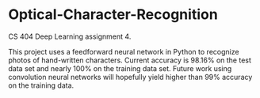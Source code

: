 # Optical-Character-Recognition
CS 404 Deep Learning assignment 4.

This project uses a feedforward neural network in Python to recognize photos of hand-written characters. Current accuracy is 98.16% on the test data set and nearly 100% on the training data set. Future work using convolution neural networks will hopefully yield higher than 99% accuracy on the training data.
